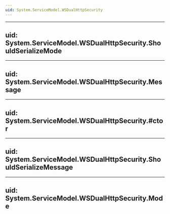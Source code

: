 ```yaml
---
uid: System.ServiceModel.WSDualHttpSecurity
---
```


---
uid: System.ServiceModel.WSDualHttpSecurity.ShouldSerializeMode
---

---
uid: System.ServiceModel.WSDualHttpSecurity.Message
---

---
uid: System.ServiceModel.WSDualHttpSecurity.#ctor
---

---
uid: System.ServiceModel.WSDualHttpSecurity.ShouldSerializeMessage
---

---
uid: System.ServiceModel.WSDualHttpSecurity.Mode
---
